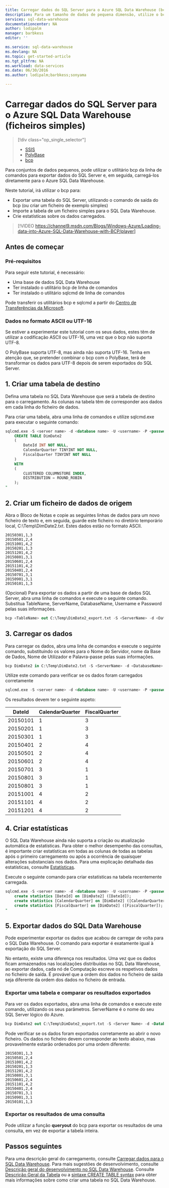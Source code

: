 ```yaml
---
title: Carregar dados do SQL Server para o Azure SQL Data Warehouse (bcp) | Microsoft Docs
description: Para um tamanho de dados de pequena dimensão, utilize o bcp para exportar dados do SQL Server para ficheiros simples e importar os dados diretamente para o Azure SQL Data Warehouse.
services: sql-data-warehouse
documentationcenter: NA
author: lodipalm
manager: barbkess
editor: ''

ms.service: sql-data-warehouse
ms.devlang: NA
ms.topic: get-started-article
ms.tgt_pltfrm: NA
ms.workload: data-services
ms.date: 06/30/2016
ms.author: lodipalm;barbkess;sonyama

---
```

# Carregar dados do SQL Server para o Azure SQL Data Warehouse (ficheiros simples)
> [!div class="op_single_selector"]
> * [SSIS](sql-data-warehouse-load-from-sql-server-with-integration-services.md)
> * [PolyBase](sql-data-warehouse-load-from-sql-server-with-polybase.md)
> * [bcp](sql-data-warehouse-load-from-sql-server-with-bcp.md)
> 
> 

Para conjuntos de dados pequenos, pode utilizar o utilitário bcp da linha de comandos para exportar dados do SQL Server e, em seguida, carregá-los diretamente para o Azure SQL Data Warehouse.

Neste tutorial, irá utilizar o bcp para:

* Exportar uma tabela do SQL Server, utilizando o comando de saída do bcp (ou criar um ficheiro de exemplo simples)
* Importe a tabela de um ficheiro simples para o SQL Data Warehouse.
* Crie estatísticas sobre os dados carregados.

> [!VIDEO https://channel9.msdn.com/Blogs/Windows-Azure/Loading-data-into-Azure-SQL-Data-Warehouse-with-BCP/player]
> 
> 

## Antes de começar
### Pré-requisitos
Para seguir este tutorial, é necessário:

* Uma base de dados SQL Data Warehouse
* Ter instalado o utilitário bcp de linha de comandos
* Ter instalado o utilitário sqlcmd de linha de comandos

Pode transferir os utilitários bcp e sqlcmd a partir do [Centro de Transferências da Microsoft][Centro de Transferências da Microsoft].

### Dados no formato ASCII ou UTF-16
Se estiver a experimentar este tutorial com os seus dados, estes têm de utilizar a codificação ASCII ou UTF-16, uma vez que o bcp não suporta UTF-8. 

O PolyBase suporta UTF-8, mas ainda não suporta UTF-16. Tenha em atenção que, se pretender combinar o bcp com o PolyBase, terá de transformar os dados para UTF-8 depois de serem exportados do SQL Server. 

## 1. Criar uma tabela de destino
Defina uma tabela no SQL Data Warehouse que será a tabela de destino para o carregamento. As colunas na tabela têm de corresponder aos dados em cada linha do ficheiro de dados.

Para criar uma tabela, abra uma linha de comandos e utilize sqlcmd.exe para executar o seguinte comando:

```sql
sqlcmd.exe -S <server name> -d <database name> -U <username> -P <password> -I -Q "
    CREATE TABLE DimDate2
    (
        DateId INT NOT NULL,
        CalendarQuarter TINYINT NOT NULL,
        FiscalQuarter TINYINT NOT NULL
    )
    WITH
    (
        CLUSTERED COLUMNSTORE INDEX,
        DISTRIBUTION = ROUND_ROBIN
    );
"
```


## 2. Criar um ficheiro de dados de origem
Abra o Bloco de Notas e copie as seguintes linhas de dados para um novo ficheiro de texto e, em seguida, guarde este ficheiro no diretório temporário local, C:\Temp\DimDate2.txt. Estes dados estão no formato ASCII.

```
20150301,1,3
20150501,2,4
20151001,4,2
20150201,1,3
20151201,4,2
20150801,3,1
20150601,2,4
20151101,4,2
20150401,2,4
20150701,3,1
20150901,3,1
20150101,1,3
```

(Opcional) Para exportar os dados a partir de uma base de dados SQL Server, abra uma linha de comandos e execute o seguinte comando. Substitua TableName, ServerName, DatabaseName, Username e Password pelas suas informações.

```sql
bcp <TableName> out C:\Temp\DimDate2_export.txt -S <ServerName> -d <DatabaseName> -U <Username> -P <Password> -q -c -t ','
```



## 3. Carregar os dados
Para carregar os dados, abra uma linha de comandos e execute o seguinte comando, substituindo os valores para o Nome do Servidor, nome da Base de Dados, Nome de Utilizador e Palavra-passe pelas suas informações.

```sql
bcp DimDate2 in C:\Temp\DimDate2.txt -S <ServerName> -d <DatabaseName> -U <Username> -P <password> -q -c -t  ','
```

Utilize este comando para verificar se os dados foram carregados corretamente

```sql
sqlcmd.exe -S <server name> -d <database name> -U <username> -P <password> -I -Q "SELECT * FROM DimDate2 ORDER BY 1;"
```

Os resultados devem ter o seguinte aspeto:

| DateId | CalendarQuarter | FiscalQuarter |
| --- | --- | --- |
| 20150101 |1 |3 |
| 20150201 |1 |3 |
| 20150301 |1 |3 |
| 20150401 |2 |4 |
| 20150501 |2 |4 |
| 20150601 |2 |4 |
| 20150701 |3 |1 |
| 20150801 |3 |1 |
| 20150801 |3 |1 |
| 20151001 |4 |2 |
| 20151101 |4 |2 |
| 20151201 |4 |2 |

## 4. Criar estatísticas
O SQL Data Warehouse ainda não suporta a criação ou atualização automática de estatísticas. Para obter o melhor desempenho das consultas, é importante criar estatísticas em todas as colunas de todas as tabelas após o primeiro carregamento ou após a ocorrência de quaisquer alterações substanciais nos dados. Para uma explicação detalhada das estatísticas, consulte [Estatísticas][Estatísticas]. 

Execute o seguinte comando para criar estatísticas na tabela recentemente carregada.

```sql
sqlcmd.exe -S <server name> -d <database name> -U <username> -P <password> -I -Q "
    create statistics [DateId] on [DimDate2] ([DateId]);
    create statistics [CalendarQuarter] on [DimDate2] ([CalendarQuarter]);
    create statistics [FiscalQuarter] on [DimDate2] ([FiscalQuarter]);
"
```

## 5. Exportar dados do SQL Data Warehouse
Pode experimentar exportar os dados que acabou de carregar de volta para o SQL Data Warehouse.  O comando para exportar é exatamente igual à exportação do SQL Server.

No entanto, existe uma diferença nos resultados. Uma vez que os dados ficam armazenados nas localizações distribuídas no SQL Data Warehouse, ao exportar dados, cada nó de Computação escreve os respetivos dados no ficheiro de saída. É provável que a ordem dos dados no ficheiro de saída seja diferente da ordem dos dados no ficheiro de entrada.

### Exportar uma tabela e comparar os resultados exportados
Para ver os dados exportados, abra uma linha de comandos e execute este comando, utilizando os seus parâmetros. ServerName é o nome do seu SQL Server lógico do Azure.

```sql
bcp DimDate2 out C:\Temp\DimDate2_export.txt -S <Server Name> -d <Database Name> -U <Username> -P <password> -q -c -t ','
```
Pode verificar se os dados foram exportados corretamente ao abrir o novo ficheiro. Os dados no ficheiro devem corresponder ao texto abaixo, mas provavelmente estarão ordenados por uma ordem diferente:

```
20150301,1,3
20150501,2,4
20151001,4,2
20150201,1,3
20151201,4,2
20150801,3,1
20150601,2,4
20151101,4,2
20150401,2,4
20150701,3,1
20150901,3,1
20150101,1,3
```

### Exportar os resultados de uma consulta
Pode utilizar a função **queryout** do bcp para exportar os resultados de uma consulta, em vez de exportar a tabela inteira. 

## Passos seguintes
Para uma descrição geral do carregamento, consulte [Carregar dados para o SQL Data Warehouse][Carregar dados para o SQL Data Warehouse].
Para mais sugestões de desenvolvimento, consulte [Descrição geral do desenvolvimento no SQL Data Warehouse][Descrição geral do desenvolvimento no SQL Data Warehouse].
Consulte [Descrição Geral da Tabela][Descrição Geral da Tabela] ou a [sintaxe CREATE TABLE syntax][sintaxe CREATE TABLE syntax] para obter mais informações sobre como criar uma tabela no SQL Data Warehouse.

<!--Image references-->

<!--Article references-->

[Carregar dados para o SQL Data Warehouse]: ./sql-data-warehouse-overview-load.md
[Descrição geral do desenvolvimento no SQL Data Warehouse]: ./sql-data-warehouse-overview-develop.md
[Descrição Geral da Tabela]: ./sql-data-warehouse-tables-overview.md
[Estatísticas]: ./sql-data-warehouse-tables-statistics.md

<!--MSDN references-->
[bcp]: https://msdn.microsoft.com/library/ms162802.aspx
[sintaxe CREATE TABLE syntax]: https://msdn.microsoft.com/library/mt203953.aspx

<!--Other Web references-->
[Centro de Transferências da Microsoft]: https://www.microsoft.com/download/details.aspx?id=36433



<!--HONumber=Sep16_HO3-->



